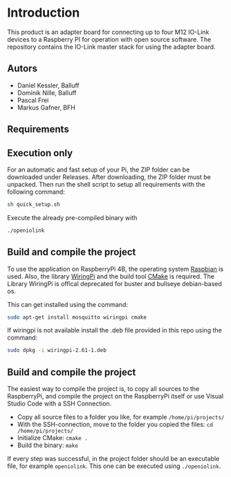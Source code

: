 # Introduction
This product is an adapter board for connecting up to four M12 IO-Link devices to a Raspberry PI for operation with open source software. 
The repository contains the IO-Link master stack for using the adapter board.

## Autors

- Daniel Kessler, Balluff
- Dominik Nille, Balluff
- Pascal Frei
- Markus Gafner, BFH

## Requirements



## Execution only
For an automatic and fast setup of your Pi, the ZIP folder can be downloaded under Releases. After downloading, the ZIP folder must be unpacked.
Then run the shell script to setup all requirements with the following command:
```bash
sh quick_setup.sh
```

Execute the already pre-compiled binary with 
```bash
./openiolink
```

## Build and compile the project
To use the application on RaspberryPi 4B, the operating system [Raspbian](http://raspbian.org) is used. Also, the library [WiringPi](http://wiringpi.com) and the build tool [CMake](https://cmake.org) is required. The Library WiringPi is offical deprecated for buster and bullseye debian-based os.

This can get installed using the command:
```bash
sudo apt-get install mosquitto wiringpi cmake
```
If wiringpi is not available install the .deb file provided in this repo using the command:
```bash
sudo dpkg -i wiringpi-2.61-1.deb
```

## Build and compile the project
The easiest way to compile the project is, to copy all sources to the RaspberryPi, and compile the project on the RaspberryPi itself or use Visual Studio Code with a SSH Connection.

- Copy all source files to a folder you like, for example `/home/pi/projects/`
- With the SSH-connection, move to the folder you copied the files: `cd /home/pi/projects/`
- Initialize CMake: `cmake .`
- Build the binary: `make`

If every step was successful, in the project folder should be an executable file, for example `openiolink`. This one can be executed using `./openiolink`.
